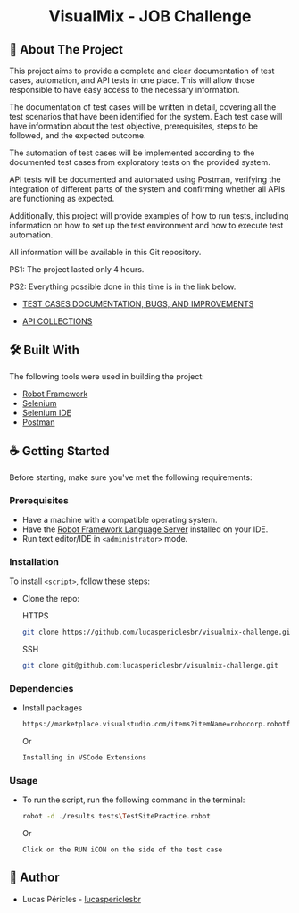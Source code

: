   <h1 align="center">VisualMix - JOB Challenge</h1>

<!-- About The Project -->
## 🚀 About The Project

This project aims to provide a complete and clear documentation of test cases, automation, and API tests in one place. This will allow those responsible to have easy access to the necessary information.

The documentation of test cases will be written in detail, covering all the test scenarios that have been identified for the system. Each test case will have information about the test objective, prerequisites, steps to be followed, and the expected outcome.

The automation of test cases will be implemented according to the documented test cases from exploratory tests on the provided system.

API tests will be documented and automated using Postman, verifying the integration of different parts of the system and confirming whether all APIs are functioning as expected.

Additionally, this project will provide examples of how to run tests, including information on how to set up the test environment and how to execute test automation.

All information will be available in this Git repository.

PS1: The project lasted only 4 hours.

PS2: Everything possible done in this time is in the link below.

* [TEST CASES DOCUMENTATION, BUGS, AND IMPROVEMENTS](https://docs.google.com/document/d/1BF3D5qXr4bXFrikpspo1_IG--bxXBl_k3QFGT4ZsKL0/edit?usp=sharing)

* [API COLLECTIONS](https://drive.google.com/drive/folders/1rHNNXCOAov4uUG4Pr-OFkSdRmbeQUizv?usp=share_link)

<!-- Built With -->
## 🛠 Built With

The following tools were used in building the project:

* [Robot Framework](https://robotframework.org/)
* [Selenium](https://www.selenium.dev/)
* [Selenium IDE](https://www.selenium.dev/selenium-ide/)
* [Postman](https://www.postman.com/)

<!-- Getting Started -->
## ☕ Getting Started

Before starting, make sure you've met the following requirements:

<!-- Prerequisites -->
### Prerequisites

* Have a machine with a compatible operating system.
* Have the [Robot Framework Language Server](https://marketplace.visualstudio.com/items?itemName=robocorp.robotframework-lsp) installed on your IDE.
* Run text editor/IDE in `<administrator>` mode.

<!-- Installation -->
### Installation

To install `<script>`, follow these steps:

* Clone the repo:

  HTTPS
  ```sh
  git clone https://github.com/lucaspericlesbr/visualmix-challenge.git
  ```
  SSH
  ```sh
  git clone git@github.com:lucaspericlesbr/visualmix-challenge.git
  ```

<!-- Dependencies -->
### Dependencies

* Install packages

  ```sh
  https://marketplace.visualstudio.com/items?itemName=robocorp.robotframework-lsp
  ```
   
  Or

  ```sh
  Installing in VSCode Extensions
  ```

<!-- Usage -->
### Usage

* To run the script, run the following command in the terminal:

  ```sh
  robot -d ./results tests\TestSitePractice.robot
  ```
  Or

  ```sh
  Click on the RUN iCON on the side of the test case
  ```

<!-- Authors -->
## 📝 Author

- Lucas Péricles - [lucaspericlesbr](https://github.com/lucaspericlesbr)
